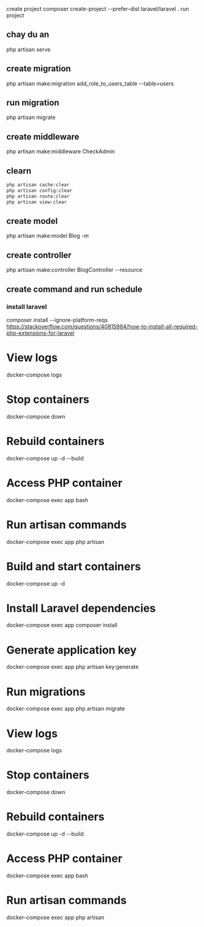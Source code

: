 create project
composer create-project --prefer-dist laravel/laravel .
run project 
## chay du an
php artisan serve
## create migration
php artisan make:migration add_role_to_users_table --table=users
## run migration
php artisan migrate
## create middleware
php artisan make:middleware CheckAdmin
## clearn
```sh
php artisan cache:clear
php artisan config:clear
php artisan route:clear
php artisan view:clear
```
## create model
php artisan make:model Blog -m
## create controller
php artisan make:controller BlogController --resource
## create command and run schedule
### install laravel
composer install --ignore-platform-reqs
https://stackoverflow.com/questions/40815984/how-to-install-all-required-php-extensions-for-laravel



# View logs
docker-compose logs

# Stop containers
docker-compose down

# Rebuild containers
docker-compose up -d --build

# Access PHP container
docker-compose exec app bash

# Run artisan commands
docker-compose exec app php artisan <command>


# Build and start containers
docker-compose up -d

# Install Laravel dependencies
docker-compose exec app composer install

# Generate application key
docker-compose exec app php artisan key:generate

# Run migrations
docker-compose exec app php artisan migrate

# View logs
docker-compose logs

# Stop containers
docker-compose down

# Rebuild containers
docker-compose up -d --build

# Access PHP container
docker-compose exec app bash

# Run artisan commands
docker-compose exec app php artisan <command>